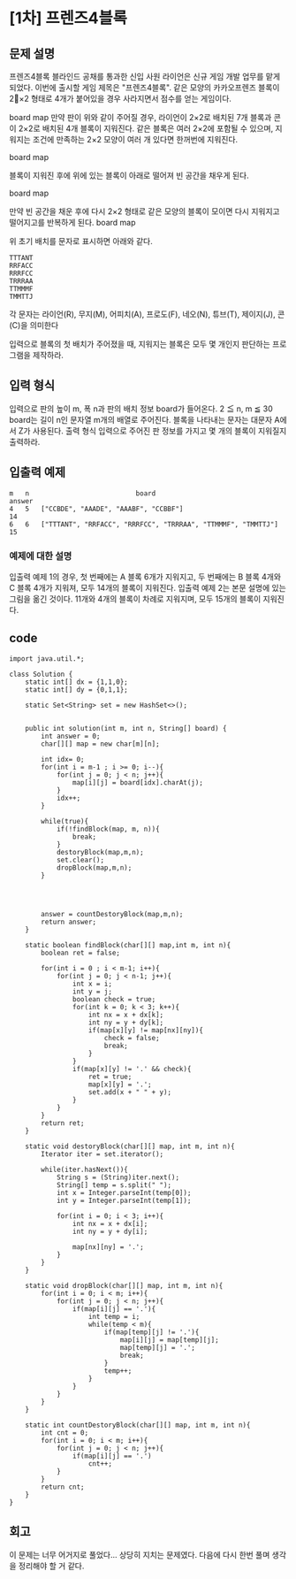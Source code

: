 # [1차] 프렌즈4블록
## 문제 설명
프렌즈4블록
블라인드 공채를 통과한 신입 사원 라이언은 신규 게임 개발 업무를 맡게 되었다. 이번에 출시할 게임 제목은 "프렌즈4블록".
같은 모양의 카카오프렌즈 블록이 2×2 형태로 4개가 붙어있을 경우 사라지면서 점수를 얻는 게임이다.

board map
만약 판이 위와 같이 주어질 경우, 라이언이 2×2로 배치된 7개 블록과 콘이 2×2로 배치된 4개 블록이 지워진다. 같은 블록은 여러 2×2에 포함될 수 있으며, 지워지는 조건에 만족하는 2×2 모양이 여러 개 있다면 한꺼번에 지워진다.

board map

블록이 지워진 후에 위에 있는 블록이 아래로 떨어져 빈 공간을 채우게 된다.

board map

만약 빈 공간을 채운 후에 다시 2×2 형태로 같은 모양의 블록이 모이면 다시 지워지고 떨어지고를 반복하게 된다.
board map

위 초기 배치를 문자로 표시하면 아래와 같다.
```
TTTANT
RRFACC
RRRFCC
TRRRAA
TTMMMF
TMMTTJ
```
각 문자는 라이언(R), 무지(M), 어피치(A), 프로도(F), 네오(N), 튜브(T), 제이지(J), 콘(C)을 의미한다

입력으로 블록의 첫 배치가 주어졌을 때, 지워지는 블록은 모두 몇 개인지 판단하는 프로그램을 제작하라.

## 입력 형식
입력으로 판의 높이 m, 폭 n과 판의 배치 정보 board가 들어온다.
2 ≦ n, m ≦ 30
board는 길이 n인 문자열 m개의 배열로 주어진다. 블록을 나타내는 문자는 대문자 A에서 Z가 사용된다.
출력 형식
입력으로 주어진 판 정보를 가지고 몇 개의 블록이 지워질지 출력하라.

## 입출력 예제
```
m	n	                        board	                                answer
4	5	["CCBDE", "AAADE", "AAABF", "CCBBF"]	                        14
6	6	["TTTANT", "RRFACC", "RRRFCC", "TRRRAA", "TTMMMF", "TMMTTJ"]	15
```
### 예제에 대한 설명
입출력 예제 1의 경우, 첫 번째에는 A 블록 6개가 지워지고, 두 번째에는 B 블록 4개와 C 블록 4개가 지워져, 모두 14개의 블록이 지워진다.
입출력 예제 2는 본문 설명에 있는 그림을 옮긴 것이다. 11개와 4개의 블록이 차례로 지워지며, 모두 15개의 블록이 지워진다.


## code
```
import java.util.*;

class Solution {
    static int[] dx = {1,1,0};
    static int[] dy = {0,1,1};
        
    static Set<String> set = new HashSet<>();
    
    
    public int solution(int m, int n, String[] board) {
        int answer = 0;
        char[][] map = new char[m][n];
        
        int idx= 0;
        for(int i = m-1 ; i >= 0; i--){
            for(int j = 0; j < n; j++){
                map[i][j] = board[idx].charAt(j);
            }
            idx++;
        }
        
        while(true){
            if(!findBlock(map, m, n)){
                break;
            }
            destoryBlock(map,m,n);
            set.clear(); 
            dropBlock(map,m,n);
        }

        
        
        
        answer = countDestoryBlock(map,m,n);
        return answer;
    }
    
    static boolean findBlock(char[][] map,int m, int n){
        boolean ret = false;
        
        for(int i = 0 ; i < m-1; i++){
            for(int j = 0; j < n-1; j++){
                int x = i;
                int y = j;
                boolean check = true;
                for(int k = 0; k < 3; k++){
                    int nx = x + dx[k];
                    int ny = y + dy[k];
                    if(map[x][y] != map[nx][ny]){
                        check = false;
                        break;
                    }
                }
                if(map[x][y] != '.' && check){
                    ret = true;
                    map[x][y] = '.';
                    set.add(x + " " + y);
                }
            }
        }
        return ret;
    }
    
    static void destoryBlock(char[][] map, int m, int n){
        Iterator iter = set.iterator();
        
        while(iter.hasNext()){
            String s = (String)iter.next();
            String[] temp = s.split(" ");
            int x = Integer.parseInt(temp[0]);
            int y = Integer.parseInt(temp[1]);
            
            for(int i = 0; i < 3; i++){
                int nx = x + dx[i];
                int ny = y + dy[i];
                
                map[nx][ny] = '.';
            }
        }
    }
    
    static void dropBlock(char[][] map, int m, int n){
        for(int i = 0; i < m; i++){
            for(int j = 0; j < n; j++){
                if(map[i][j] == '.'){
                    int temp = i;
                    while(temp < m){
                        if(map[temp][j] != '.'){
                            map[i][j] = map[temp][j];
                            map[temp][j] = '.';
                            break;
                        }
                        temp++;
                    }
                }
            }
        }
    }
    
    static int countDestoryBlock(char[][] map, int m, int n){
        int cnt = 0;
        for(int i = 0; i < m; i++){
            for(int j = 0; j < n; j++){
                if(map[i][j] == '.')
                    cnt++;
            }
        }
        return cnt;
    }
}
```

## 회고
이 문제는 너무 어거지로 풀었다...
상당히 지치는 문제였다. 다음에 다시 한번 풀며 생각을 정리해야 할 거 같다.
